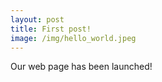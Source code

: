 ```yaml
---
layout: post
title: First post!
image: /img/hello_world.jpeg
---
```


Our web page has been launched!
